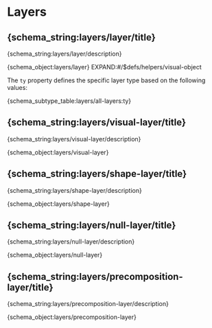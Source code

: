 # Layers

## {schema_string:layers/layer/title}

{schema_string:layers/layer/description}

{schema_object:layers/layer}
EXPAND:#/$defs/helpers/visual-object

The `ty` property defines the specific layer type based on the following values:

{schema_subtype_table:layers/all-layers:ty}

## {schema_string:layers/visual-layer/title}

{schema_string:layers/visual-layer/description}

{schema_object:layers/visual-layer}


## {schema_string:layers/shape-layer/title}

{schema_string:layers/shape-layer/description}

{schema_object:layers/shape-layer}


## {schema_string:layers/null-layer/title}

{schema_string:layers/null-layer/description}

{schema_object:layers/null-layer}


## {schema_string:layers/precomposition-layer/title}

{schema_string:layers/precomposition-layer/description}

{schema_object:layers/precomposition-layer}

